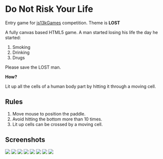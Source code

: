 Do Not Risk Your Life
======================

Entry game for [js13kGames](http://js13kgames.com/entries/2017) competition. Theme is **LOST**

A fully canvas based HTML5 game. A man started losing his life the day he started:

1. Smoking
2. Drinking
3. Drugs

Please save the LOST man.

**How?**

Lit up all the cells of a human body part by hitting it through a moving cell.

Rules
-----

1. Move mouse to position the paddle.
2. Avoid hitting the bottom more than 10 times.
3. Lit up cells can be crossed by a moving cell.

Screenshots
-----------

<img src="screenshots/1.png"/>
<img src="screenshots/2.png"/>
<img src="screenshots/3.png"/>
<img src="screenshots/4.png"/>
<img src="screenshots/5.png"/>
<img src="screenshots/6.png"/>
<img src="screenshots/7.png"/>
<img src="screenshots/8.png"/>
